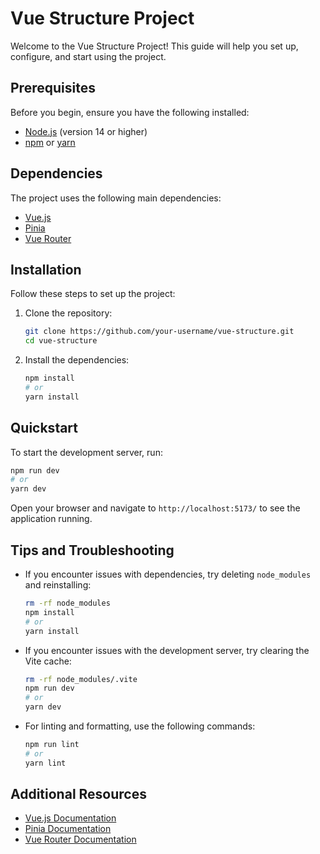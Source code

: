 # Vue Structure Project

Welcome to the Vue Structure Project! This guide will help you set up, configure, and start using the project.

## Prerequisites

Before you begin, ensure you have the following installed:

- [Node.js](https://nodejs.org/) (version 14 or higher)
- [npm](https://www.npmjs.com/) or [yarn](https://yarnpkg.com/)

## Dependencies

The project uses the following main dependencies:

- [Vue.js](https://vuejs.org/)
- [Pinia](https://pinia.vuejs.org/)
- [Vue Router](https://router.vuejs.org/)

## Installation

Follow these steps to set up the project:

1. Clone the repository:

   ```sh
   git clone https://github.com/your-username/vue-structure.git
   cd vue-structure
   ```

2. Install the dependencies:
   ```sh
   npm install
   # or
   yarn install
   ```

## Quickstart

To start the development server, run:

```sh
npm run dev
# or
yarn dev
```

Open your browser and navigate to `http://localhost:5173/` to see the application running.

## Tips and Troubleshooting

- If you encounter issues with dependencies, try deleting `node_modules` and reinstalling:

  ```sh
  rm -rf node_modules
  npm install
  # or
  yarn install
  ```

- If you encounter issues with the development server, try clearing the Vite cache:

  ```sh
  rm -rf node_modules/.vite
  npm run dev
  # or
  yarn dev
  ```

- For linting and formatting, use the following commands:

  ```sh
  npm run lint
  # or
  yarn lint
  ```

## Additional Resources

- [Vue.js Documentation](https://vuejs.org/v2/guide/)
- [Pinia Documentation](https://pinia.vuejs.org/)
- [Vue Router Documentation](https://router.vuejs.org/)
